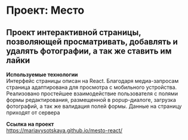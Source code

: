 # Проект: Место
## Проект интерактивной страницы, позволяющей просматривать, добавлять и удалять фотографии, а так же ставить им лайки
**Используемые технологии**  
Интерфейс страницы описан на React. Благодаря медиа-запросам страница адаптирована для просмотра с мобильного устройства. Реализовано простейшее взаимодействие пользователя с полями формы редактирования, размещенной в popup-диалоге, загрузка фотографий, а так же валидация полей формы. Данные на страницу приходят от сервера      
  
**Ссылка на проект**  
https://mariavysotskaya.github.io/mesto-react/